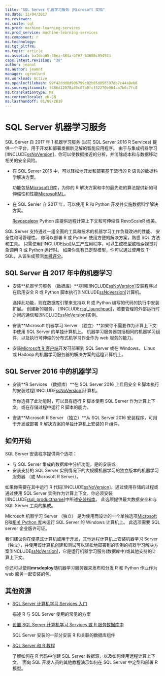 ```yaml
---
title: "SQL Server 机器学习服务 |Microsoft 文档"
ms.date: 12/04/2017
ms.reviewer: 
ms.suite: sql
ms.prod: machine-learning-services
ms.prod_service: machine-learning-services
ms.component: r
ms.technology: 
ms.tgt_pltfrm: 
ms.topic: article
ms.assetid: ba1dea65-40ea-484a-b767-53680c954934
caps.latest.revision: "38"
author: jeannt
ms.author: jeannt
manager: cgronlund
ms.workload: Active
ms.openlocfilehash: 99f42ddd8d906799c02b05d856597db7c44a8eb6
ms.sourcegitcommit: f486d12078a45c87b0fcf52270b904ca7b0c7fc8
ms.translationtype: MT
ms.contentlocale: zh-CN
ms.lasthandoff: 01/08/2018
---
```

# <a name="sql-server-machine-learning-services"></a>SQL Server 机器学习服务

SQL Server 自 2017 年 1 机器学习服务 (以前 SQL Server 2016 R Services) 提供一个平台，用于开发和部署发掘新见解的智能应用程序。 由于与集成机器学习[!INCLUDE[ssNoVersion](../../includes/ssnoversion-md.md)]，你可以使数据接近的分析，并消除成本和与数据移动相关的安全风险。
  
+ 在 SQL Server 2016 中，可以轻松地开发和部署基于流行的 R 语言的数据科学解决方案。 

    功能包括[Microsoft R](https://docs.microsoft.com/machine-learning-server/r-reference/revoscaler/revoscaler)库，为你的 R 解决方案和中的最先进的算法提供新的可伸缩性和性能[MicrosoftML](https://docs.microsoft.com/machine-learning-server/r-reference/microsoftml/microsoftml-package)。
+ 在 SQL Server 自 2017 年，可以使用 R 和 Python 开发并实施数据科学解决方案。 

    [Revoscalepy](../python/what-is-revoscalepy.md) Python 库提供远程计算上下文和可伸缩性 RevoScaleR 媲美。

SQL Server 支持通过一组全面的工具和技术的机器学习工作负载改进的性能、 安全性和可管理性。 你可以部署 R 或 Python 使用方便的解决方案，熟悉 SQL 方法和工具。 只需使用[!INCLUDE[tsql](../../includes/tsql-md.md)]从生产应用程序，可以生成模型或检索视觉对象调用 R 或 Python 运行时。 如果你具有已定型模型，你可以通过使用仅 T-SQL，从该生成预测[本机评分](../sql-native-scoring.md)。

## <a name="machine-learning-in-sql-server-2017"></a>SQL Server 自 2017 年中的机器学习

+ 安装**机器学习服务 （数据库）**期间[!INCLUDE[ssNoVersion](../../includes/ssnoversion-md.md)]安装程序以在启用安全 R 或 Python 脚本执行[!INCLUDE[ssNoVersion](../../includes/ssnoversion-md.md)]计算机。
  
    选择此功能，则在数据库引擎来支持以 R 或 Python 编写的代码的执行中安装扩展。 创建新的服务， [!INCLUDE[rsql_launchpad](../../includes/rsql-launchpad-md.md)]，若要管理的外部运行时之间的通信和[!INCLUDE[ssNoVersion](../../includes/ssnoversion-md.md)]实例。
  
+ 安装**Microsoft 机器学习 Server （独立）**如果你不需要作为计算上下文中使用 SQL Server 的单独计算机上。 机器学习服务器包括相同的机器学习组件，以及执行可伸缩的分布式机学习作业作为 web 服务的能力。
  
+ 安装[Microsoft R 客户端](https://docs.microsoft.com/machine-learning-server/r-client/what-is-microsoft-r-client)开发可部署到 SQL Server 或在 Windows、 Linux 或 Hadoop 的机器学习服务器的解决方案的远程计算机上。

## <a name="machine-learning-in-sql-server-2016"></a>SQL Server 2016 中的机器学习

+ 安装**R Services （数据库）**在 SQL Server 2016 上启用安全 R 脚本执行的安装过程[!INCLUDE[ssNoVersion](../../includes/ssnoversion-md.md)]计算机。
  
    当你选择了此功能时，可以具有运行 R 脚本使用 SQL Server 作为计算上下文，或在存储过程中运行 R 脚本的能力。
  
+ 安装**Microsoft R Server （独立）**从 SQL Server 2016 安装程序，可用于开发或部署 R 解决方案的单独计算机上安装的 R 组件。

## <a name="how-to-get-started"></a>如何开始

SQL Server 安装程序提供两个选项：

+ 与 SQL Server 集成的数据库中分析功能，是的安装或
+ 安装支持的 SQL Server 实例情况下的大规模机器学习的独立版本的机器学习服务器 （或 Microsoft R Server）。

如果你需要在其中运行 R 代码[!INCLUDE[ssNoVersion](../../includes/ssnoversion-md.md)]，通过使用存储的过程或通过使用 SQL Server 实例作为计算上下文，你必须安装[!INCLUDE[rsql_productname](../../includes/rsql-productname-md.md)]中所述[安装指南](../../advanced-analytics/r/set-up-sql-server-r-services-in-database.md)。 此选项提供最大数据安全和与 SQL Server 工具的集成。

Microsoft 机器学习 Server （独立） 是为使用而设计的一个单独选项[Microsoft R](https://docs.microsoft.com/machine-learning-server/r-reference/introducing-r-server-r-package-reference)和[相关 Python 库](../python/what-is-revoscalepy.md)未运行 SQL Server 的 Windows 计算机上。 此选项需要 SQL server 企业版许可证。
    
我们建议你在便携式计算机或用于开发，其他远程计算机上安装机器学习 Server （独立），并使用该计算机创建和测试可以轻松地部署到的实例的机器学习解决方案[!INCLUDE[ssNoVersion](../../includes/ssnoversion-md.md)]，它是运行机器学习服务\(数据库中\)或其他支持的计算上下文。
  
你还可以使用**mrsdeploy**随机器学习服务器来发布和分发 R 和 Python 作业作为 web 服务一起安装的包。

## <a name="additional-resources"></a>其他资源

+ [SQL Server 计算机学习 Services 入门](../../advanced-analytics/r/getting-started-with-sql-server-r-services.md)
 
    描述 R 与 SQL Server 使用的常见的方案

+ [设置 SQL Server 计算机学习 Services 或 R 服务数据库中](../../advanced-analytics/r/set-up-sql-server-r-services-in-database.md)

    SQL Server 安装的一部分安装 R 和关联的数据库组件
  
+ [SQL Server 和 R 教程](../../advanced-analytics/tutorials/sql-server-r-tutorials.md)

    了解如何在 R 代码中创建 SQL Server 数据源，以及如何使用远程计算上下文。 面向 SQL 开发人员的其他教程演示如何在 SQL Server 中定型和部署 R 模型。
